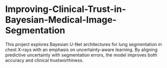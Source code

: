 # Improving-Clinical-Trust-in-Bayesian-Medical-Image-Segmentation
This project explores Bayesian U-Net architectures for lung segmentation in chest X-rays with an emphasis on uncertainty-aware learning. By aligning predictive uncertainty with segmentation errors, the model improves both accuracy and clinical trustworthiness.
